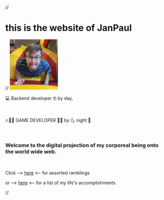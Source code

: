 // <div class="centered">

# this is the website of JanPaul

// <img src="/img/profile.jpg" style="width: 30%" />

💻 Backend developer 🤓
by day, 

&nbsp;

🔥🥷🏻 GAME DEVELOPER 🤯🔥
by 🌜 night 🦇

&nbsp;

### Welcome to the digital projection of my corporeal being onto the world wide web.

&nbsp;

Click --> [here](blog) <-- for assorted ramblings

or --> [here](https://janpaul.itch.io) <-- for a list of my life's accomplishments

// </div>